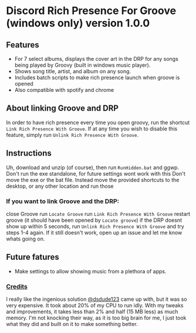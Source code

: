 # Discord Rich Presence For Groove (windows only) version 1.0.0
## Features
* For 7 select albums, displays the cover art in the DRP for any songs being played by Groovy (built in windows music player).
* Shows song title, artist, and album on any song.
* Includes batch scripts to make rich presence launch when groove is opened
* Also compatible with spotify and chrome

## About linking Groove and DRP
In order to have rich presence every time you open groovy, run the shortcut `Link Rich Presence With Groove`. If at any time you wish to disable this feature, simply run `Unlink Rich Presence With Groove`.

## Instructions
Uh, download and unzip (of course), then run `RunHidden.bat` and ggwp.
Don't run the exe standalone, for future settings wont work with this
Don't move the exe or the bat file. Instead move the provided shortcuts to the desktop, or any other location and run those

### If you want to link Groove and the DRP: 
close Groove
run `Locate Groove`
run `Link Rich Presence With Groove`
restart groove (it should have been opened by `Locate groove`)
if the DRP doesnt show up within 5 seconds, run `Unlink Rich Presence With Groove` and try steps 1-4 again.
If it still doesn't work, open up an issue and let me know whats going on.

## Future fatures
* Make settings to allow showing music from a plethora of apps.

### [Credits](https://github.com/dsdude123/GroovyRP)

I really like the ingenious solution [@dsdude123](https://github.com/dsdude123) came up with, but it was so very expensive. It took about 20% of my CPU to run idly. With my tweaks and improvements, it takes less than 2% and half (15 MB less) as much memory. I'm not knocking their way, as it is too big brain for me, I just took what they did and built on it to make something better.
